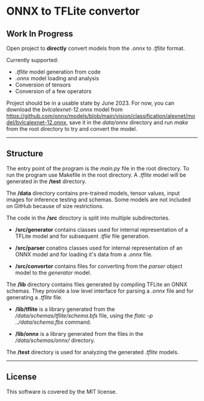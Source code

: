 # ONNX to TFLite convertor
## **Work In Progress**
Open project to **directly** convert models from the *.onnx* to *.tflite* format.

Currently supported:
* *.tflite* model generation from code
* *.onnx* model loading and analysis
*  Conversion of tensors
*  Conversion of a few operators 

Project should be in a usable state by June 2023. For now, you can download the *bvlcalexnet-12.onnx* model from https://github.com/onnx/models/blob/main/vision/classification/alexnet/model/bvlcalexnet-12.onnx, save it in the *data/onnx* directory and run *make* from the root directory to try and convert the model.

---
## Structure
The entry point of the program is the *main.py* file in the root directory. To run the program use Makefile in the root directory. A *.tflite* model will be generated in the **/test** directory.

The **/data** directory contains pre-trained models, tensor values, input images for inference testing and schemas. Some models are not included on GitHub because of size restrictions.


The code in the **/src** diroctory is split into multiple subdirectories.

* **/src/generator** contains classes used for internal representation of a TFLite model and for subsequent *.tflie* file generation.

* **/src/parser** conatins classes used for internal representation of an ONNX model and for loading it's data from a *.onnx* file.

* **/src/convertor** contains files for converting from the *parser* object model to the *generator* model.

The **/lib** directory contains files generated by compiling TFLite an ONNX schemas. They provide a low level interface for parsing a *.onnx* file and for generating a *.tflite* file.

* **/lib/tflite** is a library generated from the */data/schemas/tflite/schema.bfs* file, using the *flatc -p ../data/schema.fbs* command.

* **/lib/onnx** is a library generated from the files in the */data/schemas/onnx/* directory.

The **/test** directory is used for analyzing the generated *.tflite* models.

___

## License

This software is covered by the MIT license.
